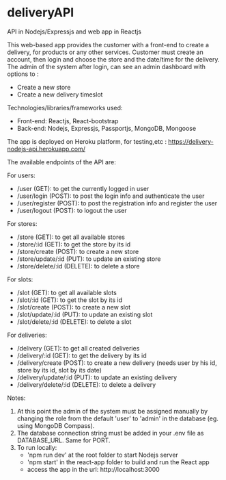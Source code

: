 # deliveryAPI
API in Nodejs/Expressjs and web app in Reactjs

This web-based app provides the customer with a front-end to create a delivery, for products or any other services.
Customer must create an account, then login and choose the store and the date/time for the delivery.
The admin of the system after login, can see an admin dashboard with options to :
- Create a new store
- Create a new delivery timeslot

Technologies/libraries/frameworks used:
- Front-end: Reactjs, React-bootstrap
- Back-end: Nodejs, Expressjs, Passportjs, MongoDB, Mongoose

The app is deployed on Heroku platform, for testing,etc : https://delivery-nodejs-api.herokuapp.com/

The available endpoints of the API are:

For users:
- /user (GET): to get the currently logged in user
- /user/login (POST): to post the login info and authenticate the user
- /user/register (POST): to post the registration info and register the user
- /user/logout (POST): to logout the user

For stores:
- /store (GET): to get all available stores
- /store/:id (GET): to get the store by its id
- /store/create (POST): to create a new store
- /store/update/:id (PUT): to update an existing store
- /store/delete/:id (DELETE): to delete a store

For slots:
- /slot (GET): to get all available slots
- /slot/:id (GET): to get the slot by its id
- /slot/create (POST): to create a new slot
- /slot/update/:id (PUT): to update an existing slot
- /slot/delete/:id (DELETE): to delete a slot

For deliveries:
- /delivery (GET): to get all created deliveries
- /delivery/:id (GET): to get the delivery by its id
- /delivery/create (POST): to create a new delivery (needs user by his id, store by its id, slot by its date)
- /delivery/update/:id (PUT): to update an existing delivery
- /delivery/delete/:id (DELETE): to delete a delivery

Notes:
1. At this point the admin of the system must be assigned manually by changing the role from the default 'user' to 'admin' in the database (eg. using MongoDB Compass).
2. The database connection string must be added in your .env file as DATABASE_URL. Same for PORT.
3. To run locally:
    - 'npm run dev' at the root folder to start Nodejs server
    - 'npm start' in the react-app folder to build and run the React app
    - access the app in the url: http://localhost:3000